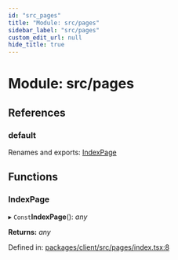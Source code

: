 ```yaml
---
id: "src_pages"
title: "Module: src/pages"
sidebar_label: "src/pages"
custom_edit_url: null
hide_title: true
---
```


# Module: src/pages

## References

### default

Renames and exports: [IndexPage](src_pages.md#indexpage)

## Functions

### IndexPage

▸ `Const`**IndexPage**(): *any*

**Returns:** *any*

Defined in: [packages/client/src/pages/index.tsx:8](https://github.com/xr3ngine/xr3ngine/blob/716a06460/packages/client/src/pages/index.tsx#L8)
